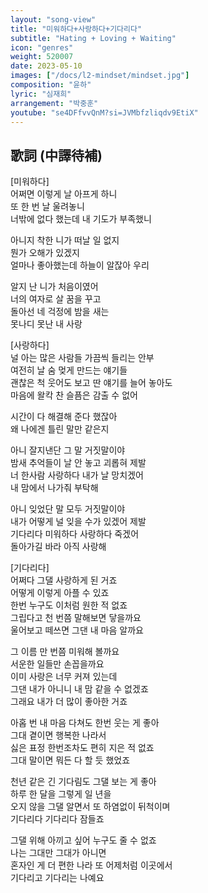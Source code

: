 ```yaml
---
layout: "song-view"
title: "미워하다+사랑하다+기다리다"
subtitle: "Hating + Loving + Waiting"
icon: "genres"
weight: 520007
date: 2023-05-10
images: ["/docs/l2-mindset/mindset.jpg"]
composition: "윤하"
lyric: "심재희"
arrangement: "박중훈"
youtube: "se4DFfvvQnM?si=JVMbfzliqdv9EtiX"
---
```


## 歌詞 (中譯待補)

[미워하다]  
어쩌면 이렇게 날 아프게 하니  
또 한 번 날 울려놓니  
너밖에 없다 했는데 내 기도가 부족했니  

아니지 착한 니가 떠날 일 없지  
뭔가 오해가 있겠지  
얼마나 좋아했는데 하늘이 알잖아 우리  

알지 난 니가 처음이였어  
너의 여자로 살 꿈을 꾸고  
돌아선 네 걱정에 밤을 새는  
못나디 못난 내 사랑  

[사랑하다]  
널 아는 많은 사람들 가끔씩 들리는 안부  
여전히 날 숨 멎게 만드는 얘기들  
괜찮은 척 웃어도 보고 딴 얘기를 늘어 놓아도  
마음에 왈칵 찬 슬픔은 감출 수 없어  

시간이 다 해결해 준다 했잖아  
왜 나에겐 틀린 말만 같은지  

아니 잘지낸단 그 말 거짓말이야  
밤새 추억들이 날 안 놓고 괴롭혀 제발  
너 한사람 사랑하다 내가 날 망치겠어  
내 맘에서 나가줘 부탁해  

아니 잊었단 말 모두 거짓말이야  
내가 어떻게 널 잊을 수가 있겠어 제발  
기다리다 미워하다 사랑하다 죽겠어  
돌아가길 바라 아직 사랑해  

[기다리다]  
어쩌다 그댈 사랑하게 된 거죠  
어떻게 이렇게 아플 수 있죠  
한번 누구도 이처럼 원한 적 없죠  
그립다고 천 번쯤 말해보면 닿을까요  
울어보고 떼쓰면 그댄 내 마음 알까요  

그 이름 만 번쯤 미워해 볼까요  
서운한 일들만 손꼽을까요  
이미 사랑은 너무 커져 있는데  
그댄 내가 아니니 내 맘 같을 수 없겠죠  
그래요 내가 더 많이 좋아한 거죠  

아홉 번 내 마음 다쳐도 한번 웃는 게 좋아  
그대 곁이면 행복한 나라서  
싫은 표정 한번조차도 편히 지은 적 없죠  
그대 말이면 뭐든 다 할 듯 했었죠  

천년 같은 긴 기다림도 그댈 보는 게 좋아  
하루 한 달을 그렇게 일 년을  
오지 않을 그댈 알면서 또 하염없이 뒤척이며  
기다리다 기다리다 잠들죠  

그댈 위해 아끼고 싶어 누구도 줄 수 없죠  
나는 그대만 그대가 아니면  
혼자인 게 더 편한 나라 또 어제처럼 이곳에서  
기다리고 기다리는 나예요  
